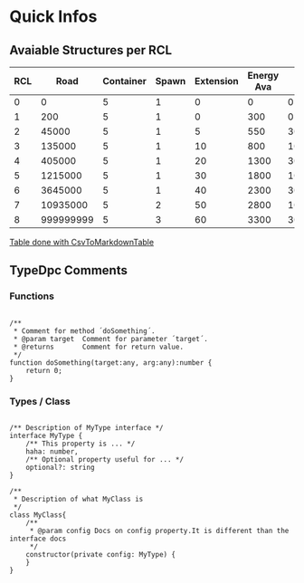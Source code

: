 # Quick Infos

## Avaiable Structures per RCL

| RCL | Road      | Container | Spawn | Extension | Energy Ava | Rampart   | Wall | Tower | Storage | Link | Extraktor | Lab | Terminal | Observer | PowerSPawn |
|-----|-----------|-----------|-------|-----------|------------|-----------|------|-------|---------|------|-----------|-----|----------|----------|------------|
| 0   | 0         | 5         | 1     | 0         | 0          | 0         | 0    | 0     | 0       | 0    | 0         | 0   | 0        | 0        | 0          |
| 1   | 200       | 5         | 1     | 0         | 300        | 0         | 0    | 0     | 0       | 0    | 0         | 0   | 0        | 0        | 0          |
| 2   | 45000     | 5         | 1     | 5         | 550        | 300000    | 1    | 0     | 0       | 0    | 0         | 0   | 0        | 0        | 0          |
| 3   | 135000    | 5         | 1     | 10        | 800        | 1000000   | 1    | 1     | 0       | 0    | 0         | 0   | 0        | 0        | 0          |
| 4   | 405000    | 5         | 1     | 20        | 1300       | 3000000   | 1    | 1     | 1       | 0    | 0         | 0   | 0        | 0        | 0          |
| 5   | 1215000   | 5         | 1     | 30        | 1800       | 10000000  | 1    | 2     | 1       | 2    | 0         | 0   | 0        | 0        | 0          |
| 6   | 3645000   | 5         | 1     | 40        | 2300       | 30000000  | 1    | 2     | 1       | 3    | 1         | 3   | 1        | 0        | 0          |
| 7   | 10935000  | 5         | 2     | 50        | 2800       | 100000000 | 1    | 3     | 1       | 4    | 1         | 6   | 1        | 0        | 0          |
| 8   | 999999999 | 5         | 3     | 60        | 3300       | 300000000 | 1    | 6     | 1       | 6    | 1         | 10  | 1        | 1        | 1          |

[Table done with CsvToMarkdownTable][1]

## TypeDpc Comments

### Functions

<pre><code>
/**
 * Comment for method ´doSomething´.
 * @param target  Comment for parameter ´target´.
 * @returns       Comment for return value.
 */
function doSomething(target:any, arg:any):number {
    return 0;
}
</code></pre>

### Types / Class

<pre><code>
/** Description of MyType interface */
interface MyType {
    /** This property is ... */
    haha: number,
    /** Optional property useful for ... */
    optional?: string
}

/**
 * Description of what MyClass is
 */
class MyClass{
    /**
     * @param config Docs on config property.It is different than the interface docs
     */
    constructor(private config: MyType) {
    }
}
</code></pre>

[1]:https://donatstudios.com/CsvToMarkdownTable
